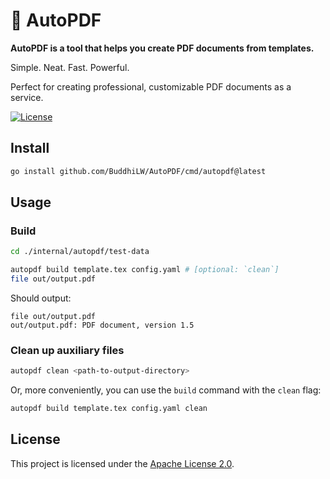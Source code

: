 # 🌳 AutoPDF

**AutoPDF is a tool that helps you create PDF documents from templates.**

Simple. Neat. Fast. Powerful.

Perfect for creating professional, customizable PDF documents as a service.

[![License](https://img.shields.io/badge/license-Apache2-brightgreen.svg)](LICENSE)

## Install

``` bash
go install github.com/BuddhiLW/AutoPDF/cmd/autopdf@latest
```

## Usage

### Build

``` bash
cd ./internal/autopdf/test-data

autopdf build template.tex config.yaml # [optional: `clean`]
file out/output.pdf
```
Should output:

```
file out/output.pdf 
out/output.pdf: PDF document, version 1.5
```

### Clean up auxiliary files

``` bash
autopdf clean <path-to-output-directory>
```

Or, more conveniently, you can use the `build` command with the `clean` flag:

``` bash
autopdf build template.tex config.yaml clean
```


## License

This project is licensed under the [Apache License 2.0](LICENSE).


